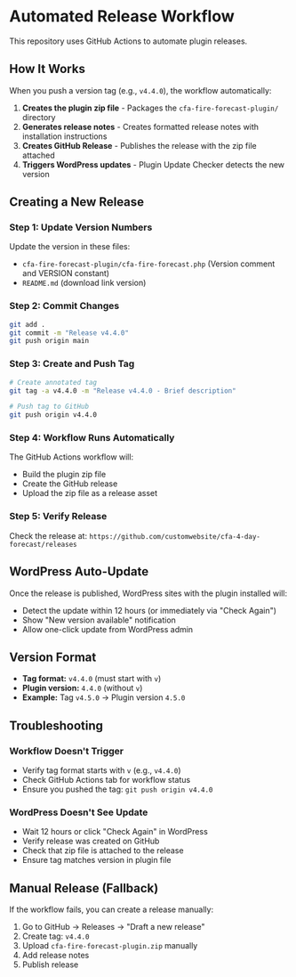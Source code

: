 # Automated Release Workflow

This repository uses GitHub Actions to automate plugin releases.

## How It Works

When you push a version tag (e.g., `v4.4.0`), the workflow automatically:

1. **Creates the plugin zip file** - Packages the `cfa-fire-forecast-plugin/` directory
2. **Generates release notes** - Creates formatted release notes with installation instructions
3. **Creates GitHub Release** - Publishes the release with the zip file attached
4. **Triggers WordPress updates** - Plugin Update Checker detects the new version

## Creating a New Release

### Step 1: Update Version Numbers

Update the version in these files:
- `cfa-fire-forecast-plugin/cfa-fire-forecast.php` (Version comment and VERSION constant)
- `README.md` (download link version)

### Step 2: Commit Changes

```bash
git add .
git commit -m "Release v4.4.0"
git push origin main
```

### Step 3: Create and Push Tag

```bash
# Create annotated tag
git tag -a v4.4.0 -m "Release v4.4.0 - Brief description"

# Push tag to GitHub
git push origin v4.4.0
```

### Step 4: Workflow Runs Automatically

The GitHub Actions workflow will:
- Build the plugin zip file
- Create the GitHub release
- Upload the zip file as a release asset

### Step 5: Verify Release

Check the release at:
`https://github.com/customwebsite/cfa-4-day-forecast/releases`

## WordPress Auto-Update

Once the release is published, WordPress sites with the plugin installed will:
- Detect the update within 12 hours (or immediately via "Check Again")
- Show "New version available" notification
- Allow one-click update from WordPress admin

## Version Format

- **Tag format:** `v4.4.0` (must start with `v`)
- **Plugin version:** `4.4.0` (without `v`)
- **Example:** Tag `v4.5.0` → Plugin version `4.5.0`

## Troubleshooting

### Workflow Doesn't Trigger
- Verify tag format starts with `v` (e.g., `v4.4.0`)
- Check GitHub Actions tab for workflow status
- Ensure you pushed the tag: `git push origin v4.4.0`

### WordPress Doesn't See Update
- Wait 12 hours or click "Check Again" in WordPress
- Verify release was created on GitHub
- Check that zip file is attached to the release
- Ensure tag matches version in plugin file

## Manual Release (Fallback)

If the workflow fails, you can create a release manually:

1. Go to GitHub → Releases → "Draft a new release"
2. Create tag: `v4.4.0`
3. Upload `cfa-fire-forecast-plugin.zip` manually
4. Add release notes
5. Publish release
